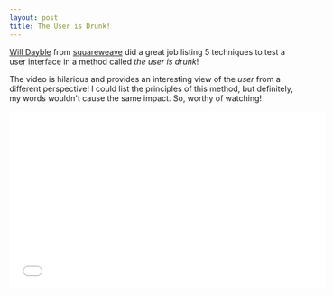 ```yaml
---
layout: post
title: The User is Drunk!
---
```


[Will Dayble](http://willdayble.com/) from [squareweave](https://www.squareweave.com.au/) did a great job listing 5 techniques to test a user interface in a method called *the user is drunk*!

The video is hilarious and provides an interesting view of the *user* from a different perspective!
I could list the principles of this method, but definitely, my words wouldn't cause the same impact. So, worthy of watching!

<iframe width="560" height="315" src="//www.youtube.com/embed/r2CbbBLVaPk" frameborder="0" allowfullscreen></iframe>


